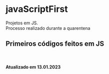 # javaScriptFirst

Projetos em JS.     
Processo realizado durante a quarentena            
   
## Primeiros códigos feitos em JS         
<br> 
 
#### Atualizado em 13.01.2023 
   
 
